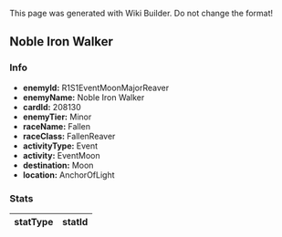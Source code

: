 <span class="wiki-builder">This page was generated with Wiki Builder. Do not change the format!</span>

## Noble Iron Walker
### Info
* **enemyId:** R1S1EventMoonMajorReaver
* **enemyName:** Noble Iron Walker
* **cardId:** 208130
* **enemyTier:** Minor
* **raceName:** Fallen
* **raceClass:** FallenReaver
* **activityType:** Event
* **activity:** EventMoon
* **destination:** Moon
* **location:** AnchorOfLight

### Stats
statType | statId
-------- | ------

